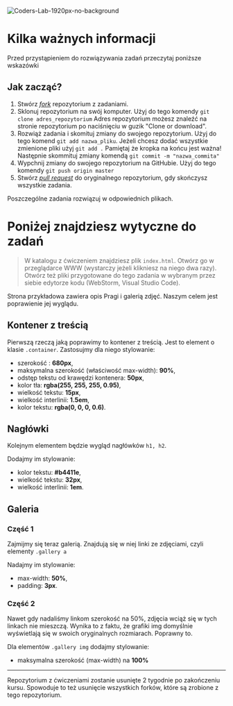 ![Coders-Lab-1920px-no-background](https://user-images.githubusercontent.com/152855/73064373-5ed69780-3ea1-11ea-8a71-3d370a5e7dd8.png)

# Kilka ważnych informacji

Przed przystąpieniem do rozwiązywania zadań przeczytaj poniższe wskazówki

## Jak zacząć?

1. Stwórz [*fork*](https://guides.github.com/activities/forking/) repozytorium z zadaniami.
2. Sklonuj repozytorium na swój komputer. Użyj do tego komendy `git clone adres_repozytorium`
Adres repozytorium możesz znaleźć na stronie repozytorium po naciśnięciu w guzik "Clone or download".
3. Rozwiąż zadania i skomituj zmiany do swojego repozytorium. Użyj do tego komend `git add nazwa_pliku`.
Jeżeli chcesz dodać wszystkie zmienione pliki użyj `git add .` 
Pamiętaj że kropka na końcu jest ważna!
Następnie skommituj zmiany komendą `git commit -m "nazwa_commita"`
4. Wypchnij zmiany do swojego repozytorium na GitHubie.  Użyj do tego komendy `git push origin master`
5. Stwórz [*pull request*](https://help.github.com/articles/creating-a-pull-request) do oryginalnego repozytorium, gdy skończysz wszystkie zadania.

Poszczególne zadania rozwiązuj w odpowiednich plikach.

# Poniżej znajdziesz wytyczne do zadań

> W katalogu z ćwiczeniem znajdziesz plik `index.html`. Otwórz go w przeglądarce WWW (wystarczy jeżeli klikniesz na niego dwa razy).  
> Otwórz też pliki przygotowane do tego zadania w wybranym przez siebie edytorze kodu (WebStorm, Visual Studio Code). 


Strona przykładowa zawiera opis Pragi i galerią zdjęć. Naszym celem jest poprawienie jej wyglądu.


## Kontener z treścią

Pierwszą rzeczą jaką poprawimy to kontener z treścią. Jest to element o klasie `.container`. 
Zastosujmy dla niego stylowanie:

* szerokość : **680px**,
* maksymalna szerokość (właściwość max-width): **90%**,    
* odstęp tekstu od krawędzi kontenera: **50px**,
* kolor tła: **rgba(255, 255, 255, 0.95)**,    
* wielkość tekstu: **15px**,
* wielkość interlinii: **1.5em**,
* kolor tekstu: **rgba(0, 0, 0, 0.6)**.


## Nagłówki

Kolejnym elementem będzie wygląd nagłówków `h1, h2`.

Dodajmy im stylowanie:
* kolor tekstu: **#b4411e**,
* wielkość tekstu: **32px**,
* wielkość interlinii: **1em**.


## Galeria

### Część 1

Zajmijmy się teraz galerią. Znajdują się w niej linki ze zdjęciami, czyli elementy `.gallery a`

Nadajmy im stylowanie:
* max-width: **50%**,
* padding: **3px**.


### Część 2

Nawet gdy nadaliśmy linkom szerokość na 50%, zdjęcia wciąż się w tych linkach nie mieszczą. Wynika to z faktu, że grafiki img domyślnie wyświetlają się w swoich oryginalnych rozmiarach. Poprawny to.

Dla elementów `.gallery img` dodajmy stylowanie:
* maksymalna szerokość (max-width) na **100%**

---

Repozytorium z ćwiczeniami zostanie usunięte 2 tygodnie po zakończeniu kursu. Spowoduje to też usunięcie wszystkich forków, które są zrobione z tego repozytorium.
